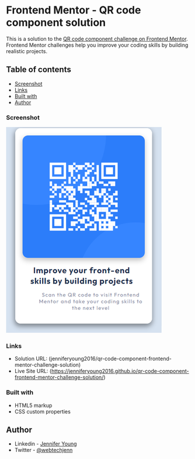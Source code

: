 # Frontend Mentor - QR code component solution

This is a solution to the [QR code component challenge on Frontend Mentor](https://www.frontendmentor.io/challenges/qr-code-component-iux_sIO_H). Frontend Mentor challenges help you improve your coding skills by building realistic projects. 

## Table of contents

  - [Screenshot](#screenshot)
  - [Links](#links)
  - [Built with](#built-with)  
  - [Author](#author)



### Screenshot

![](./screenshot.png)


### Links

- Solution URL: (jenniferyoung2016/qr-code-component-frontend-mentor-challenge-solution)
- Live Site URL: (https://jenniferyoung2016.github.io/qr-code-component-frontend-mentor-challenge-solution/)


### Built with

- HTML5 markup
- CSS custom properties

## Author

- Linkedin - [Jennifer Young](https://www.linkedin.com/in/jennifereyoung/)
- Twitter - [@webtechjenn](https://twitter.com/webtechjenn)

